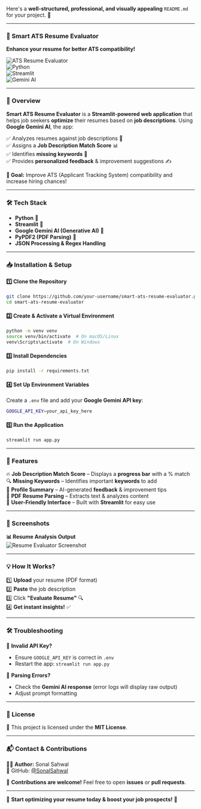 Here's a **well-structured, professional, and visually appealing** `README.md` for your project. 🚀  

---

### **📄 Smart ATS Resume Evaluator**  
**Enhance your resume for better ATS compatibility!**  

![ATS Resume Evaluator](https://img.shields.io/badge/ATS%20Resume%20Evaluator-Optimize%20Your%20Resume-blue)  
![Python](https://img.shields.io/badge/Python-3.8%2B-blue)  
![Streamlit](https://img.shields.io/badge/Streamlit-Framework-red)  
![Gemini AI](https://img.shields.io/badge/Gemini%20AI-API-green)  

---

### **📌 Overview**  
**Smart ATS Resume Evaluator** is a **Streamlit-powered web application** that helps job seekers **optimize** their resumes based on **job descriptions**. Using **Google Gemini AI**, the app:  

✅ Analyzes resumes against job descriptions 📑  
✅ Assigns a **Job Description Match Score** 📊  
✅ Identifies **missing keywords** 🔑  
✅ Provides **personalized feedback** & improvement suggestions ✍️  

**🚀 Goal:** Improve ATS (Applicant Tracking System) compatibility and increase hiring chances!  

---

### **🛠️ Tech Stack**  
- **Python** 🐍  
- **Streamlit** 🎈  
- **Google Gemini AI (Generative AI)** 🤖  
- **PyPDF2 (PDF Parsing)** 📄  
- **JSON Processing & Regex Handling**  

---

### **📥 Installation & Setup**  

#### **1️⃣ Clone the Repository**  
```sh
git clone https://github.com/your-username/smart-ats-resume-evaluator.git
cd smart-ats-resume-evaluator
```

#### **2️⃣ Create & Activate a Virtual Environment**  
```sh
python -m venv venv
source venv/bin/activate  # On macOS/Linux
venv\Scripts\activate  # On Windows
```

#### **3️⃣ Install Dependencies**  
```sh
pip install -r requirements.txt
```

#### **4️⃣ Set Up Environment Variables**  
Create a `.env` file and add your **Google Gemini API key**:  
```sh
GOOGLE_API_KEY=your_api_key_here
```

#### **5️⃣ Run the Application**  
```sh
streamlit run app.py
```

---

### **📌 Features**  
🔥 **Job Description Match Score** – Displays a **progress bar** with a % match  
🔍 **Missing Keywords** – Identifies important **keywords** to add  
📌 **Profile Summary** – AI-generated **feedback** & improvement tips  
📄 **PDF Resume Parsing** – Extracts text & analyzes content  
🚀 **User-Friendly Interface** – Built with **Streamlit** for easy use  

---

### **📸 Screenshots**  

**📊 Resume Analysis Output**  
![Resume Evaluator Screenshot](./images/sc.png)  

---

### **💡 How It Works?**  
1️⃣ **Upload** your resume (PDF format)  
2️⃣ **Paste** the job description  
3️⃣ Click **"Evaluate Resume"** 🔍  
4️⃣ **Get instant insights!** ✅  

---

### **🛠️ Troubleshooting**  

🔹 **Invalid API Key?**  
- Ensure `GOOGLE_API_KEY` is correct in `.env`  
- Restart the app: `streamlit run app.py`  

🔹 **Parsing Errors?**  
- Check the **Gemini AI response** (error logs will display raw output)  
- Adjust prompt formatting  

---

### **📜 License**  
📄 This project is licensed under the **MIT License**.  

---

### **📬 Contact & Contributions**  
👨‍💻 **Author:** Sonal Sahwal  
🔗 GitHub: [@SonalSahwal](https://github.com/SonalSahwal/)  

🤝 **Contributions are welcome!** Feel free to open **issues** or **pull requests**.  

---

🚀 **Start optimizing your resume today & boost your job prospects!** 🚀  